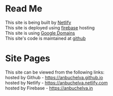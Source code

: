 # Read Me

This site is being built by [Netlify](https://app.netlify.com/sites/anbuchelva/deploys)  
This site is deployed using [firebase](https://firebase.google.com/) hosting  
This site is using [Google Domains](https://domains.google.com)  
This site's code is maintained at [github](https://github.com/anbuchelva/anbuchelva.github.io)

# Site Pages
This site can be viewed from the following links:  
hosted by Github - https://anbuchelva.github.io  
hosted by Netlify - https://anbuchelva.netlify.com  
hosted by Firebase - https://anbuchelva.in

